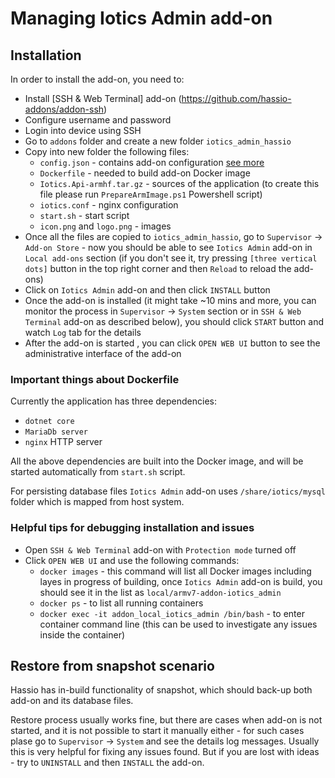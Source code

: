 # Managing Iotics Admin add-on

## Installation

In order to install the add-on, you need to:
* Install [SSH & Web Terminal] add-on (https://github.com/hassio-addons/addon-ssh)
* Configure username and password
* Login into device using SSH
* Go to `addons` folder and create a new folder `iotics_admin_hassio`
* Copy into new folder the following files:
    * `config.json` - contains add-on configuration [see more](https://developers.home-assistant.io/docs/add-ons/configuration/)
    * `Dockerfile` - needed to build add-on Docker image
    * `Iotics.Api-armhf.tar.gz` - sources of the application (to create this file please run `PrepareArmImage.ps1` Powershell script)
	* `iotics.conf` - nginx configuration
	* `start.sh` - start script
	* `icon.png` and `logo.png` - images
* Once all the files are copied to `iotics_admin_hassio`, go to `Supervisor` -> `Add-on Store` - now you should be able to see `Iotics Admin` add-on in `Local add-ons` section (if you don't see it, try pressing `[three vertical dots]` button in the top right corner and then `Reload` to reload the add-ons)
* Click on `Iotics Admin` add-on and then click `INSTALL` button
* Once the add-on is installed (it might take ~10 mins and more, you can monitor the process in `Supervisor` -> `System` section or in `SSH & Web Terminal` add-on as described below), you should click `START` button and watch `Log` tab for the details
* After the add-on is started , you can click `OPEN WEB UI` button to see the administrative interface of the add-on

### Important things about Dockerfile

Currently the application has three dependencies:
* `dotnet core`
* `MariaDb server`
* `nginx` HTTP server

All the above dependencies are built into the Docker image, and will be started automatically from `start.sh` script.

For persisting database files `Iotics Admin` add-on uses `/share/iotics/mysql` folder which is mapped from host system.

### Helpful tips for debugging installation and issues

* Open `SSH & Web Terminal` add-on with `Protection mode` turned off
* Click `OPEN WEB UI` and use the following commands:
    * `docker images` - this command will list all Docker images including layes in progress of building, once `Iotics Admin` add-on is build, you should see it in the list as `local/armv7-addon-iotics_admin`
    * `docker ps` - to list all running containers
    * `docker exec -it addon_local_iotics_admin /bin/bash` - to enter container command line (this can be used to investigate any issues inside the container)


## Restore from snapshot scenario

Hassio has in-build functionality of snapshot, which should back-up both add-on and its database files. 

Restore process usually works fine, but there are cases when add-on is not started, and it is not possible to start it manually either - for such cases plase go to `Supervisor` -> `System` and see the details log messages. Usually this is very helpful for fixing any issues found. But if you are lost with ideas - try to `UNINSTALL` and then `INSTALL` the add-on.
